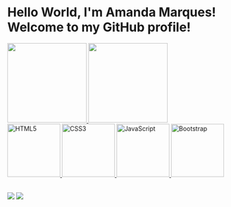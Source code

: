 # Hello World, I'm Amanda Marques! Welcome to my GitHub profile!

<table>
  <a href="https://github.com/amandaamarques">
  <img height="180em" src="https://github-readme-stats.vercel.app/api?username=amandaamarques&show_icons=true&theme=tokyonight&include_all_commits=true&count_private=true"/>
  <img height="180em" src="https://github-readme-stats.vercel.app/api/top-langs/?username=amandaamarques&layout=compact&langs_count=6&theme=tokyonight"/>
    <div>
      <img src="https://img.icons8.com/color/2x/html-5.png" width="120" alt="HTML5">
      <img src="https://img.icons8.com/color/2x/css3.png" width="120" alt="CSS3">
      <img src="https://static.vecteezy.com/system/resources/previews/027/127/560/non_2x/javascript-logo-javascript-icon-transparent-free-png.png" width="120" alt="JavaScript">
      <img src="https://img.icons8.com/color/2x/bootstrap.png" width="120" alt="Bootstrap">
    </div>
</table>

<div> 
  <a href = "mailto: amandaalvaro.marques@estudante.ufjf.br"><img src="https://img.shields.io/badge/-Gmail-%23333?style=for-the-badge&logo=gmail&logoColor=white" target="_blank"></a>
  <a href="https://www.linkedin.com/in/amanda-marques-7035b3253/" target="_blank"><img src="https://img.shields.io/badge/-LinkedIn-%230077B5?style=for-the-badge&logo=linkedin&logoColor=white" target="_blank"></a> 
</div>
